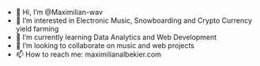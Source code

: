 - 👋 Hi, I’m @Maximilian-wav
- 👀 I’m interested in Electronic Music, Snowboarding and Crypto Currency yield farming
- 🌱 I’m currently learning Data Analytics and Web Development
- 💞️ I’m looking to collaborate on music and web projects
- 📫 How to reach me: maximilianalbekier.com 

<!---
Maximilian-wav/Maximilian-wav is a ✨ special ✨ repository because its `README.md` (this file) appears on your GitHub profile.
You can click the Preview link to take a look at your changes.
--->
